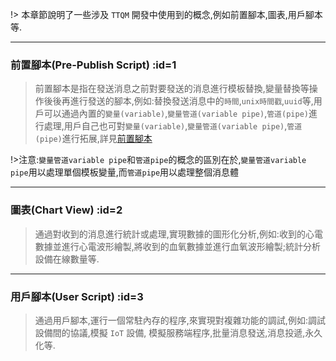 !> 本章節說明了一些涉及 `TTQM` 開發中使用到的概念,例如前置腳本,圖表,用戶腳本等.

---

### 前置腳本(Pre-Publish Script) :id=1

> 前置腳本是指在發送消息之前對要發送的消息進行模板替換,變量替換等操作後後再進行發送的腳本,例如:替換發送消息中的`時間`,`unix時間戳`,`uuid`等,用戶可以通過內置的`變量(variable)`,`變量管道(variable pipe)`,`管道(pipe)`進行處理,用戶自己也可對`變量(variable)`,`變量管道(variable pipe)`,`管道(pipe)`進行拓展,詳見[前置腳本](zh-tw/pre-publish-script/default.md)

!>注意:`變量管道variable pipe`和`管道pipe`的概念的區別在於,`變量管道variable pipe`用以處理單個模板變量,而`管道pipe`用以處理整個消息體

---

### 圖表(Chart View) :id=2

> 通過對收到的消息進行統計或處理,實現數據的圖形化分析,例如:收到的心電數據並進行心電波形繪製,將收到的血氧數據並進行血氧波形繪製;統計分析設備在線數量等.

---

### 用戶腳本(User Script) :id=3

> 通過用戶腳本,運行一個常駐內存的程序,來實現對複雜功能的調試,例如:調試設備間的協議,模擬 `IoT` 設備, 模擬服務端程序,批量消息發送,消息投遞,永久化等.
